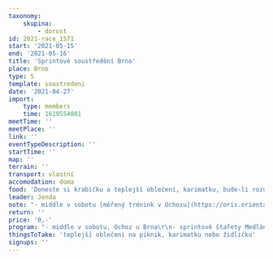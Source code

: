 ```yaml
---
taxonomy:
    skupina:
        - dorost
id: 2021-race_1571
start: '2021-05-15'
end: '2021-05-16'
title: 'Sprintové soustředění Brno'
place: Brno
type: S
template: soustredeni
date: '2021-04-27'
import:
    type: members
    time: 1619554801
meetTime: ''
meetPlace: ''
link: ''
eventTypeDescription: ''
startTime: ''
map: ''
terrain: ''
transport: vlastní
accomodation: doma
food: 'Doneste si krabičku a teplejší oblečení, karimatku, bude-li rozumné počasí, dáme v neděli piknik na Medláneckém kopci.'
leader: Jenda
note: "- middle v sobotu [měřený trénink v Ochozu](https://oris.orientacnisporty.cz/Zavod?id=6508), všechny přiglášené na soustředění přihlásíme i na měřený trénink.\r\n- sprintové štafety Medlánky, start 10:00, SI, [soupisky](https://docs.google.com/spreadsheets/d/1chpMrMUTFwihu5k-OuHQOanEHamHPSdatkv3rstcF5s/edit#gid=0)\r\n- sprint Kohoutovice, [startovka](https://docs.google.com/spreadsheets/d/1RIwuM6mWvuUaXWZzsQWFgxcM__-ICccBTxPV3IUy9JU/edit#gid=0), \r\n\r\nPozor na sprintech můžou být umělé překážky a další jiné zašrafované věci!"
return: ''
price: '0,-'
program: "- middle v sobotu, Ochoz u Brna\r\n- sprintové štafety Medlánky, start 10:00, SI\r\n- sprint Kohoutovice, start 14:30, SI"
thingsToTake: 'teplejší oblečení na piknik, karimatku nebo židličku'
signups: ''
---
```


